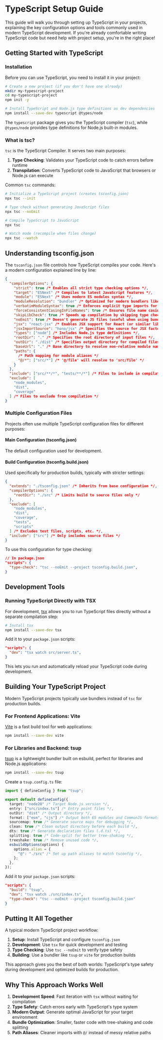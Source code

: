 # TypeScript Setup Guide

This guide will walk you through setting up TypeScript in your projects, explaining the key configuration options and tools commonly used in modern TypeScript development. If you're already comfortable writing TypeScript code but need help with project setup, you're in the right place!

## Getting Started with TypeScript

### Installation

Before you can use TypeScript, you need to install it in your project:

```bash
# Create a new project (if you don't have one already)
mkdir my-typescript-project
cd my-typescript-project
npm init -y

# Install TypeScript and Node.js type definitions as dev dependencies
npm install --save-dev typescript @types/node
```

The `typescript` package gives you the TypeScript compiler (`tsc`), while `@types/node` provides type definitions for Node.js built-in modules.

### What is tsc?

`tsc` is the TypeScript Compiler. It serves two main purposes:

1. **Type Checking**: Validates your TypeScript code to catch errors before runtime
2. **Transpilation**: Converts TypeScript code to JavaScript that browsers or Node.js can execute

Common `tsc` commands:

```bash
# Initialize a TypeScript project (creates tsconfig.json)
npx tsc --init

# Type check without generating JavaScript files
npx tsc --noEmit

# Compile TypeScript to JavaScript
npx tsc

# Watch mode (recompile when files change)
npx tsc --watch
```

## Understanding tsconfig.json

The `tsconfig.json` file controls how TypeScript compiles your code. Here's a modern configuration explained line by line:

```json
{
  "compilerOptions": {
    "strict": true /* Enables all strict type checking options */,
    "target": "ESNext" /* Compiles to latest JavaScript features */,
    "module": "ESNext" /* Uses modern ES modules syntax */,
    "moduleResolution": "bundler" /* Optimized for modern bundlers like Vite/webpack */,
    "verbatimModuleSyntax": true /* Enforces explicit type imports for better tree-shaking */,
    "forceConsistentCasingInFileNames": true /* Ensures file name casing consistency across systems */,
    "skipLibCheck": true /* Speeds up compilation by skipping type checking of libraries */,
    "noEmit": true /* Doesn't generate JS files (useful when using bundlers) */,
    "jsx": "react-jsx" /* Enables JSX support for React (or similar libraries) */,
    "jsxImportSource": "hono/jsx" /* Specifies the source for JSX factory functions */,
    "types": ["node"] /* Includes Node.js type definitions */,
    "rootDir": "." /* Specifies the root directory of input files */,
    "outDir": "./dist" /* Specifies output directory for compiled files */,
    "baseUrl": "." /* Base directory to resolve non-relative module names */,
    "paths": {
      /* Path mapping for module aliases */
      "@/*": ["src/*"] /* '@/file' will resolve to 'src/file' */
    }
  },
  "include": ["src/**/*", "tests/**/*"] /* Files to include in compilation */,
  "exclude": [
    "node_modules",
    "dist",
    "coverage"
  ] /* Files to exclude from compilation */
}
```

### Multiple Configuration Files

Projects often use multiple TypeScript configuration files for different purposes:

#### Main Configuration (tsconfig.json)

The default configuration used for development.

#### Build Configuration (tsconfig.build.json)

Used specifically for production builds, typically with stricter settings:

```json
{
  "extends": "./tsconfig.json" /* Inherits from base configuration */,
  "compilerOptions": {
    "rootDir": "./src" /* Limits build to source files only */
  },
  "exclude": [
    "node_modules",
    "dist",
    "coverage",
    "tests",
    "scripts"
  ] /* Excludes test files, scripts, etc. */,
  "include": ["src"] /* Only includes source files */
}
```

To use this configuration for type checking:

```json
// In package.json
"scripts": {
  "type-check": "tsc --noEmit --project tsconfig.build.json",
}
```

## Development Tools

### Running TypeScript Directly with TSX

For development, [tsx](https://tsx.is/) allows you to run TypeScript files directly without a separate compilation step:

```bash
# Install tsx
npm install --save-dev tsx
```

Add it to your `package.json` scripts:

```json
"scripts": {
  "dev": "tsx watch src/server.ts",
}
```

This lets you run and automatically reload your TypeScript code during development.

## Building Your TypeScript Project

Modern TypeScript projects typically use bundlers instead of `tsc` for production builds.

### For Frontend Applications: Vite

[Vite](https://vitejs.dev/) is a fast build tool for web applications:

```bash
npm install --save-dev vite
```

### For Libraries and Backend: tsup

[tsup](https://tsup.egoist.dev/) is a lightweight bundler built on esbuild, perfect for libraries and Node.js applications:

```bash
npm install --save-dev tsup
```

Create a `tsup.config.ts` file:

```typescript
import { defineConfig } from "tsup";

export default defineConfig({
  target: "node20" /* Target Node.js version */,
  entry: ["src/index.ts"] /* Entry point files */,
  outDir: "dist" /* Output directory */,
  format: ["esm", "cjs"] /* Output both ES modules and CommonJS formats */,
  sourcemap: true /* Generate source maps for debugging */,
  clean: true /* Clean output directory before each build */,
  dts: true /* Generate declaration files (.d.ts) */,
  splitting: true /* Code-split for better tree-shaking */,
  treeshake: true /* Remove unused code */,
  esbuildOptions(options) {
    options.alias = {
      "@": "./src" /* Set up path aliases to match tsconfig */,
    };
  },
});
```

Add it to your `package.json` scripts:

```json
"scripts": {
  "build": "tsup",
  "dev": "tsx watch ./src/index.ts",
  "type-check": "tsc --noEmit --project tsconfig.build.json"
}
```

## Putting It All Together

A typical modern TypeScript project workflow:

1. **Setup**: Install TypeScript and configure `tsconfig.json`
2. **Development**: Use `tsx` for quick development and testing
3. **Type Checking**: Use `tsc --noEmit` to verify type safety
4. **Building**: Use a bundler like `tsup` or `vite` for production builds

This approach gives you the best of both worlds: TypeScript's type safety during development and optimized builds for production.

## Why This Approach Works Well

1. **Development Speed**: Fast iteration with `tsx` without waiting for compilation
2. **Type Safety**: Catch errors early with TypeScript's type system
3. **Modern Output**: Generate optimal JavaScript for your target environment
4. **Bundle Optimization**: Smaller, faster code with tree-shaking and code splitting
5. **Path Aliases**: Cleaner imports with `@/` instead of messy relative paths
